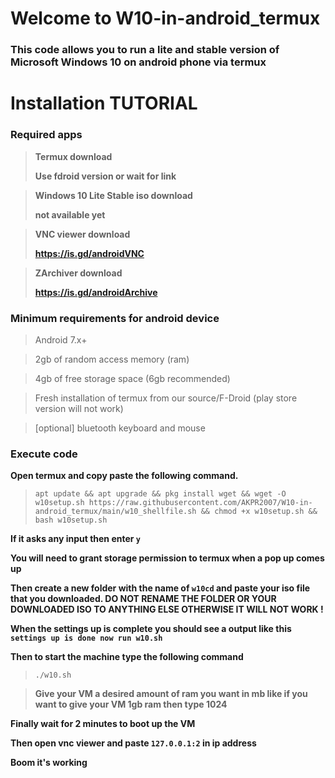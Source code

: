 # Welcome to W10-in-android_termux

### This code allows you to run a lite and stable version of Microsoft Windows 10 on android phone via termux

# Installation TUTORIAL

### **Required apps**

> **Termux download**
> 
> **Use fdroid version or wait for link**

> **Windows 10 Lite Stable iso download**
> 
> **not available yet**

> **VNC viewer download**
> 
> **https://is.gd/androidVNC**

> **ZArchiver download**
> 
> **https://is.gd/androidArchive**

### **Minimum requirements for android device**

> Android 7.x+

> 2gb of random access memory (ram)

> 4gb of free storage space (6gb recommended)

> Fresh installation of termux from our source/F-Droid (play store version will not work)

> [optional] bluetooth keyboard and mouse

### **Execute code**

**Open termux and copy paste the following command.**

> `apt update && apt upgrade && pkg install wget && wget -O w10setup.sh https://raw.githubusercontent.com/AKPR2007/W10-in-android_termux/main/w10_shellfile.sh && chmod +x w10setup.sh && bash w10setup.sh`

**If it asks any input then enter `y`**

**You will need to grant storage permission to termux when a pop up comes up**

**Then create a new folder with the name of `w10cd` and paste your iso file that you downloaded. DO NOT RENAME THE FOLDER OR YOUR DOWNLOADED ISO TO ANYTHING ELSE OTHERWISE IT WILL NOT WORK !**

**When the settings up is complete you should see a output like this `settings up is done now run w10.sh`**

**Then to start the machine type the following command**
> `./w10.sh`

>**Give your VM a desired amount of ram you want in mb like if you want to give your VM 1gb ram then type 1024**

**Finally wait for 2 minutes to boot up the VM**

**Then open vnc viewer and paste `127.0.0.1:2` in ip address**

**Boom it's working**
